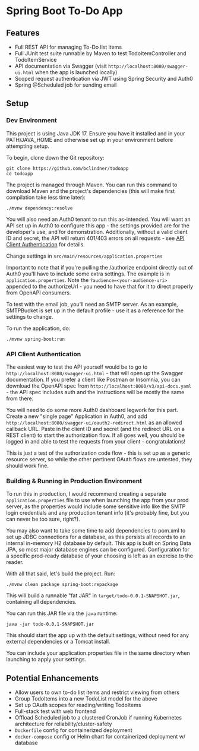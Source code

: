 # Spring Boot To-Do App

## Features

* Full REST API for managing To-Do list items
* Full JUnit test suite runnable by Maven to test TodoItemController and
  TodoItemService
* API documentation via Swagger (visit `http://localhost:8080/swagger-ui.html`
  when the app is launched locally)
* Scoped request authentication via JWT using Spring Security and Auth0
* Spring @Scheduled job for sending email

## Setup

### Dev Environment

This project is using Java JDK 17. Ensure you have it installed and in your
PATH/JAVA_HOME and otherwise set up in your environment before attempting
setup.

To begin, clone down the Git repository:

```
git clone https://github.com/bclindner/todoapp
cd todoapp
```

The project is managed through Maven. You can run this command to download
Maven and the project's dependencies (this will make first compilation take
less time later):

```
./mvnw dependency:resolve
```

You will also need an Auth0 tenant to run this as-intended. You will want an
API set up in Auth0 to configure this app - the settings provided are for the
developer's use, and for demonstration. Additionally, without a valid client ID
and secret, the API will return 401/403 errors on all requests - see
[API Client Authentication](#API_Client_Authentication) for details.

Change settings in `src/main/resources/application.properties`

Important to note that if you're pulling the /authorize endpoint directly out
of Auth0 you'll have to include some extra settings. The example is in
`application.properties`. Note the `?audience=<your-audience-uri>` appended to
the authorizeUrl - you need to have that for it to direct properly from OpenAPI
consumers.

To test with the email job, you'll need an SMTP server. As an example,
SMTPBucket is set up in the default profile - use it as a reference for the
settings to change.

To run the application, do:

```
./mvnw spring-boot:run
```

### API Client Authentication

The easiest way to test the API yourself would be to go to
`http://localhost:8080/swagger-ui.html` - that will open up the Swagger
documentation. If you prefer a client like Postman or Insomnia, you can
download the OpenAPI spec from `http://localhost:8080/v3/api-docs.yaml` - the
API spec includes auth and the instructions will be mostly the same from there.

You will need to do some more Auth0 dashboard legwork for this part. Create a
new "single page" Application in Auth0, and add
`http://localhost:8080/swagger-ui/oauth2-redirect.html` as an allowed callback
URL. Paste in the client ID and secret (and the redirect URL on a REST client)
to start the authorization flow. If all goes well, you should be logged in and
able to test the requests from your client - congratulations!

This is just a test of the authorization code flow - this is set up as a
generic resource server, so while the other pertinent OAuth flows are untested,
they should work fine.

### Building & Running in Production Environment

To run this in production, I would recommend creating a separate
`application.properties` file to use when launching the app from your prod
server, as the properties would include some sensitive info like the SMTP login
credentials and any production tenant info (it's probably fine, but you can
never be too sure, right?).

You may also want to take some time to add dependencies to pom.xml to set up
JDBC connections for a database, as this persists all records to an internal
in-memory H2 database by default. This app is built on Spring Data JPA, so most
major database engines can be configured. Configuration for a specific
prod-ready database of your choosing is left as an exercise to the reader.

With all that said, let's build the project. Run:

```
./mvnw clean package spring-boot:repackage
```

This will build a runnable "fat JAR" in `target/todo-0.0.1-SNAPSHOT.jar`,
containing all dependencies.

You can run this JAR file via the `java` runtime:

```
java -jar todo-0.0.1-SNAPSHOT.jar
```

This should start the app up with the default settings, without need for any
external dependencies or a Tomcat install.

You can include your application.properties file in the same directory when
launching to apply your settings.

## Potential Enhancements

* Allow users to own to-do list items and restrict viewing from others
* Group TodoItems into a new TodoList model for the above
* Set up OAuth scopes for reading/writing TodoItems
* Full-stack test with web frontend
* Offload Scheduled job to a clustered CronJob if running Kubernetes
  architecture for reliability/cluster-safety
* `Dockerfile` config for containerized deployment
* `docker-compose` config or Helm chart for containerized deployment w/
  database